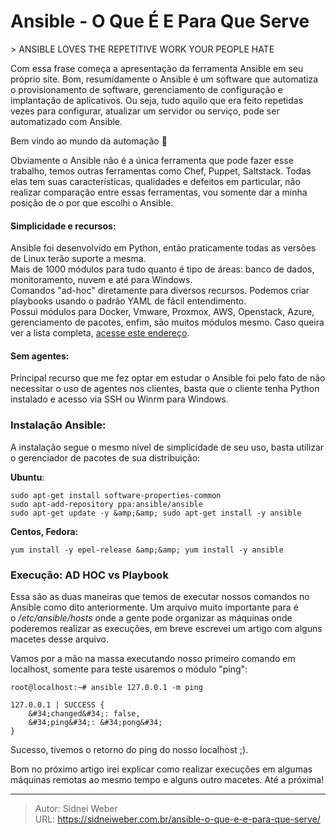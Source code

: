 # Ansible - O Que É E Para Que Serve


&gt; ANSIBLE LOVES THE REPETITIVE WORK YOUR PEOPLE HATE

Com essa frase começa a apresentação da ferramenta Ansible em seu próprio site. Bom, resumidamente o Ansible é um software que automatiza o provisionamento de software, gerenciamento de configuração e implantação de aplicativos. Ou seja, tudo aquilo que era feito repetidas vezes para configurar, atualizar um servidor ou serviço, pode ser automatizado com Ansible.

Bem vindo ao mundo da automação 🙂

Obviamente o Ansible não é a única ferramenta que pode fazer esse trabalho, temos outras ferramentas como Chef, Puppet, Saltstack. Todas elas tem suas características, qualidades e defeitos em particular, não realizar comparação entre essas ferramentas, vou somente dar a minha posição de o por que escolhi o Ansible.

#### Simplicidade e recursos:

Ansible foi desenvolvido em Python, então praticamente todas as versões de Linux terão suporte a mesma.  
Mais de 1000 módulos para tudo quanto é tipo de áreas: banco de dados, monitoramento, nuvem e até para Windows.  
Comandos &#34;ad-hoc&#34; diretamente para diversos recursos. Podemos criar playbooks usando o padrão YAML de fácil entendimento.  
Possui módulos para Docker, Vmware, Proxmox, AWS, Openstack, Azure, gerenciamento de pacotes, enfim, são muitos módulos mesmo. Caso queira ver a lista completa, [acesse este endereço](https://docs.ansible.com/ansible/latest/modules/list_of_all_modules.html).

#### Sem agentes:

Principal recurso que me fez optar em estudar o Ansible foi pelo fato de não necessitar o uso de agentes nos clientes, basta que o cliente tenha Python instalado e acesso via SSH ou Winrm para Windows.

### Instalação Ansible:

A instalação segue o mesmo nível de simplicidade de seu uso, basta utilizar o gerenciador de pacotes de sua distribuição:

**Ubuntu**:

```shell
sudo apt-get install software-properties-common
sudo apt-add-repository ppa:ansible/ansible
sudo apt-get update -y &amp;&amp; sudo apt-get install -y ansible
```

**Centos, Fedora:**

```shell
yum install -y epel-release &amp;&amp; yum install -y ansible
```

### Execução: AD HOC vs Playbook

Essa são as duas maneiras que temos de executar nossos comandos no Ansible como dito anteriormente. Um arquivo muito importante para é o */etc/ansible/hosts* onde a gente pode organizar as máquinas onde poderemos realizar as execuções, em breve escrevei um artigo com alguns macetes desse arquivo.

Vamos por a mão na massa executando nosso primeiro comando em localhost, somente para teste usaremos o módulo &#34;ping&#34;:

```shell
root@localhost:~# ansible 127.0.0.1 -m ping

127.0.0.1 | SUCCESS {
    &#34;changed&#34;: false,
    &#34;ping&#34;: &#34;pong&#34;
}
```

Sucesso, tivemos o retorno do ping do nosso localhost ;).

Bom no próximo artigo irei explicar como realizar execuções em algumas máquinas remotas ao mesmo tempo e alguns outro macetes. Até a próxima!


---

> Autor: Sidnei Weber  
> URL: https://sidneiweber.com.br/ansible-o-que-e-e-para-que-serve/  

